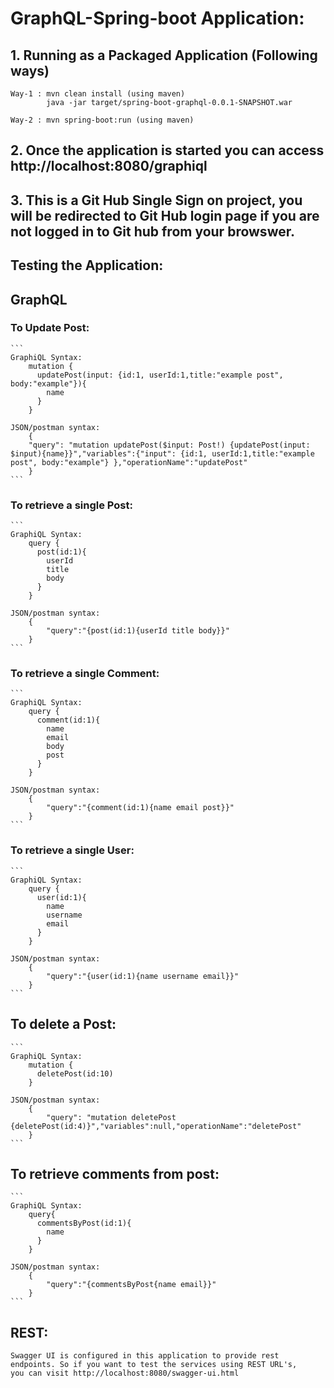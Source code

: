 # GraphQL-Spring-boot Application: 


## 1. Running as a Packaged Application (Following ways)
    Way-1 : mvn clean install (using maven)
            java -jar target/spring-boot-graphql-0.0.1-SNAPSHOT.war

    Way-2 : mvn spring-boot:run (using maven)

## 2. Once the application is started you can access http://localhost:8080/graphiql

## 3. This is a Git Hub Single Sign on project, you will be redirected to Git Hub login page if you are not logged in to Git hub from your browswer.

## Testing the Application:

## GraphQL

### To Update Post:
    ```
    GraphiQL Syntax:
        mutation {
          updatePost(input: {id:1, userId:1,title:"example post", body:"example"}){
            name
          }
        }
    
    JSON/postman syntax:
        {
        "query": "mutation updatePost($input: Post!) {updatePost(input: $input){name}}","variables":{"input": {id:1, userId:1,title:"example post", body:"example"} },"operationName":"updatePost"
        }
    ```
### To retrieve a single Post:
    ```
    GraphiQL Syntax:
        query {
          post(id:1){
            userId
            title
            body
          }
        }
    
    JSON/postman syntax:
        {
            "query":"{post(id:1){userId title body}}"
        }
    ```
    
### To retrieve a single Comment:
    ```
    GraphiQL Syntax:
        query {
          comment(id:1){
            name
            email
            body
            post
          }
        }
    
    JSON/postman syntax:
        {
            "query":"{comment(id:1){name email post}}"
        }
    ```
### To retrieve a single User:
    ```
    GraphiQL Syntax:
        query {
          user(id:1){
            name
            username
            email
          }
        }
    
    JSON/postman syntax:
        {
            "query":"{user(id:1){name username email}}"
        }
    ```        
## To delete a Post:
    ```
    GraphiQL Syntax:
        mutation {
          deletePost(id:10)
        }
    
    JSON/postman syntax:
        {
            "query": "mutation deletePost {deletePost(id:4)}","variables":null,"operationName":"deletePost"
        }
    ```   
## To retrieve comments from post:
    ```
    GraphiQL Syntax:
        query{
          commentsByPost(id:1){
            name
          }
        }
    
    JSON/postman syntax:
        {
            "query":"{commentsByPost{name email}}"
        }
    ```
## REST:

    Swagger UI is configured in this application to provide rest endpoints. So if you want to test the services using REST URL's,
    you can visit http://localhost:8080/swagger-ui.html
